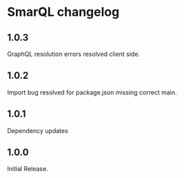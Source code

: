 # SmarQL changelog

## 1.0.3

GraphQL resolution errors resolved client side.

## 1.0.2

Import bug resolved for package.json missing correct main.

## 1.0.1

Dependency updates

## 1.0.0

Initial Release.

